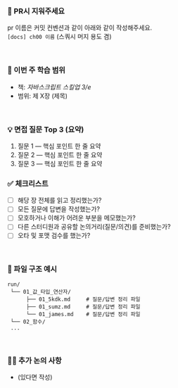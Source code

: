 ### 📢 PR시 지워주세요
pr 이름은 커밋 컨벤션과 같이 아래와 같이 작성해주세요.   
`[docs] ch00 이름` (스쿼시 머지 용도 겸)

<br />

### 📖 이번 주 학습 범위
- 책: *자바스크립트 스킬업 3/e*
- 범위: 제 X장 (제목)

<br />

### 💡 면접 질문 Top 3 (요약)
1. 질문 1 — 핵심 포인트 한 줄 요약
2. 질문 2 — 핵심 포인트 한 줄 요약
3. 질문 3 — 핵심 포인트 한 줄 요약


### ✅ 체크리스트
- [ ] 해당 장 전체를 읽고 정리했는가?
- [ ] 모든 질문에 답변을 작성했는가?
- [ ] 모호하거나 이해가 어려운 부분을 메모했는가?
- [ ] 다른 스터디원과 공유할 논의거리(질문/의견)를 준비했는가?
- [ ] 오타 및 포맷 검수를 했는가?

<br />

### 📂 파일 구조 예시
```
run/
 └── 01_값_타입_연산자/
      ├── 01_5kdk.md     # 질문/답변 정리 파일
      ├── 01_sumz.md     # 질문/답변 정리 파일 
      └── 01_james.md    # 질문/답변 정리 파일 
 └── 02_함수/
 ...
```

<br />

### 🙋‍♂️ 추가 논의 사항
- (있다면 작성)
